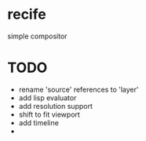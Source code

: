 recife
======

simple compositor

TODO
======
* rename 'source' references to 'layer'
* add lisp evaluator
* add resolution support
* shift to fit viewport
* add timeline
* 

